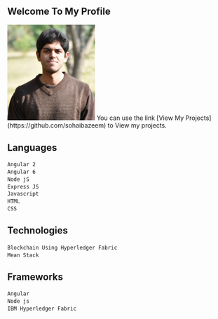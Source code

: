 ## Welcome To My Profile
<img src="https://github.com/sohaibazeem/SohaibAzeem/blob/master/images/SquarePic_20190407_23530027%20(1).jpg" width=200>
You can use the link [View My Projects](https://github.com/sohaibazeem) to View my projects.

## Languages
```markdown
Angular 2 
Angular 6
Node jS
Express JS
Javascript
HTML
CSS
```

## Technologies
```markdown
Blockchain Using Hyperledger Fabric
Mean Stack
```

## Frameworks
```markdown
Angular
Node js
IBM Hyperledger Fabric
```

